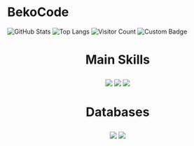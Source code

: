 # BekoCode
![GitHub Stats](https://github-readme-stats.vercel.app/api?username=BekoCoder&show_icons=true)
![Top Langs](https://github-readme-stats.vercel.app/api/top-langs/?username=BekoCoder&layout=compact)
![Visitor Count](https://komarev.com/ghpvc/?username=BekoCoder)
![Custom Badge](https://img.shields.io/badge/MY_BADGE-COLOR)
<h1>
      <p align="center">Main Skills</p>
    </h1>
<p align="center">
  <img src="https://img.shields.io/badge/Java-11-%23ED8B00?style=for-the-badge&logo=java&logoColor=white"/>
  <img src="https://img.shields.io/badge/Java-17-%23ED8B00?style=for-the-badge&logo=openjdk&logoColor=white"/>
  <img src="https://img.shields.io/badge/Python-3.9-%2314354C?style=for-the-badge&logo=python&logoColor=white"/>
</p>

<h1>
      <p align="center">Databases</p>
</h1>
<p align="center">
  <img src="https://img.shields.io/badge/PostgreSQL-%23316192.svg?style=for-the-badge&logo=postgresql&logoColor=white"/>
  <img src="https://img.shields.io/badge/MySQL-%2300f.svg?style=for-the-badge&logo=mysql&logoColor=white"/>
</p>

